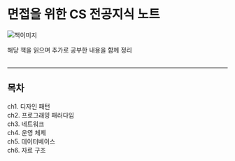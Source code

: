 # 면접을 위한 CS 전공지식 노트

![책이미지](https://contents.kyobobook.co.kr/sih/fit-in/458x0/pdt/9791165219529.jpg)

해당 책을 읽으며 추가로 공부한 내용을 함께 정리
</br></br>

***

##  목차  
ch1. 디자인 패턴  </br>
ch2. 프로그래밍 패러다임 </br>
ch3. 네트워크  </br>
ch4. 운영 체제  </br>
ch5. 데이터베이스 </br>
ch6. 자료 구조